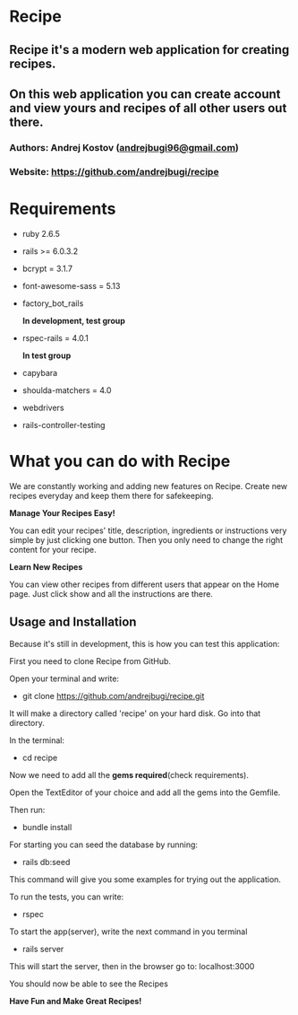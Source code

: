 # Recipe

## Recipe it's a modern web application for creating recipes.
## On this web application you can create account and view yours and recipes of all other users out there.

### Authors: Andrej Kostov (andrejbugi96@gmail.com)
### Website: https://github.com/andrejbugi/recipe


# Requirements

- ruby 2.6.5
- rails >= 6.0.3.2
- bcrypt = 3.1.7
- font-awesome-sass = 5.13
- factory_bot_rails

  **In development, test group**

- rspec-rails = 4.0.1

  **In test group**

- capybara
- shoulda-matchers = 4.0
- webdrivers
- rails-controller-testing


# What you can do with Recipe

  We are constantly working and adding new features on Recipe.
  Create new recipes everyday and keep them there for safekeeping.

  **Manage Your Recipes Easy!**

  You can edit your recipes' title, description, ingredients or instructions very simple by just clicking one button.
  Then you only need to change the right content for your recipe.

  **Learn New Recipes**

  You can view other recipes from different users that appear on the Home page.
  Just click show and all the instructions are there.

## Usage and Installation

  Because it's still in development, this is how you can test this application:

  First you need to clone Recipe from GitHub.

  Open your terminal and write:
  - git clone https://github.com/andrejbugi/recipe.git

  It will make a directory called 'recipe' on your hard disk. Go into that directory.

  In the terminal:
  - cd recipe

  Now we need to add all the **gems required**(check requirements).

  Open the TextEditor of your choice and add all the gems into the Gemfile.

  Then run:
  - bundle install

  For starting you can seed the database by running:
  - rails db:seed

  This command will give you some examples for trying out the application.

  To run the tests, you can write:
  - rspec

  To start the app(server), write the next command in you terminal
  - rails server

  This will start the server, then in the browser go to: localhost:3000

  You should now be able to see the Recipes

  **Have Fun and Make Great Recipes!**
